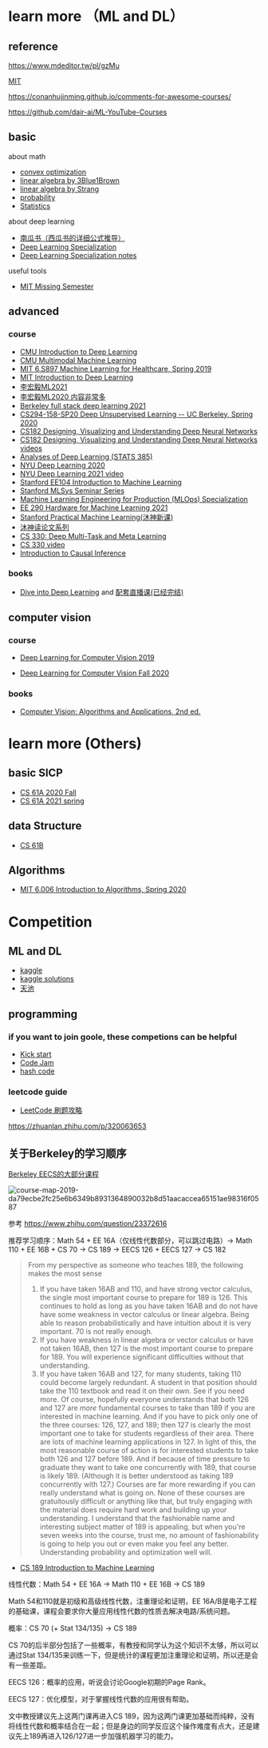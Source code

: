 # learn more （ML and DL）

## reference

https://www.mdeditor.tw/pl/gzMu

[MIT](https://ocw.mit.edu/index.htm)

https://conanhujinming.github.io/comments-for-awesome-courses/

https://github.com/dair-ai/ML-YouTube-Courses

## basic

about math

- [convex optimization](https://www.edx.org/course/convex-optimization)
- [linear algebra by 3Blue1Brown](https://www.youtube.com/playlist?list=PLZHQObOWTQDPD3MizzM2xVFitgF8hE_ab)
- [linear algebra by Strang](https://ocw.mit.edu/resources/res-18-010-a-2020-vision-of-linear-algebra-spring-2020/videos/a-new-way-to-start-linear-algebra/)
- [probability](https://www.edx.org/course/probability-the-science-of-uncertainty-and-data)
- [Statistics](https://www.coursera.org/specializations/statistics-with-python)

about deep learning

- [南瓜书（西瓜书的详细公式推导）](https://github.com/datawhalechina/pumpkin-book)
- [Deep Learning Specialization](https://www.deeplearning.ai/program/deep-learning-specialization/)
- [Deep Learning Specialization notes](https://github.com/fengdu78/deeplearning_ai_books)

useful tools

- [MIT Missing Semester](https://missing.csail.mit.edu)

## advanced

### course

- [CMU Introduction to Deep Learning](http://deeplearning.cs.cmu.edu/F20/index.html)
- [CMU Multimodal Machine Learning](https://cmu-multicomp-lab.github.io/mmml-course/fall2020/)
- [MIT 6.S897 Machine Learning for Healthcare, Spring 2019](https://www.youtube.com/watch?v=vof7x8r_ZUA&list=PLUl4u3cNGP60B0PQXVQyGNdCyCTDU1Q5j)
- [MIT Introduction to Deep Learning](http://introtodeeplearning.com)
- [李宏毅ML2021](https://speech.ee.ntu.edu.tw/~hylee/ml/2021-spring.html)
- [李宏毅ML2020 内容非常多](https://speech.ee.ntu.edu.tw/~hylee/ml/2020-spring.html)
- [Berkeley full stack deep learning 2021](https://fullstackdeeplearning.com)
- [CS294-158-SP20 Deep Unsupervised Learning -- UC Berkeley, Spring 2020](https://sites.google.com/view/berkeley-cs294-158-sp20/home)
- [CS182 Designing, Visualizing and Understanding Deep Neural Networks](https://cs182sp21.github.io/)
- [CS182 Designing, Visualizing and Understanding Deep Neural Networks videos](https://www.youtube.com/watch?v=6dLIH0DBZiM&list=PLuv1FSpHurUevSXe_k0S7Onh6ruL-_NNh&index=1)
- [Analyses of Deep Learning (STATS 385)](https://stats385.github.io/)
- [NYU Deep Learning 2020](https://atcold.github.io/pytorch-Deep-Learning/zh/)
- [NYU Deep Learning 2021 video](https://www.youtube.com/watch?v=EyKiYVwrdjE&list=PLLHTzKZzVU9e6xUfG10TkTWApKSZCzuBI&index=1)
- [Stanford EE104 Introduction to Machine Learning](http://ee104.stanford.edu)
- [Stanford MLSys Seminar Series](https://mlsys.stanford.edu)
- [Machine Learning Engineering for Production  (MLOps) Specialization](https://www.deeplearning.ai/program/machine-learning-engineering-for-production-mlops/)
- [EE 290 Hardware for Machine Learning 2021](https://inst.eecs.berkeley.edu/~ee290-2/sp21/)
- [Stanford Practical Machine Learning(沐神新课)](https://c.d2l.ai/stanford-cs329p/#)
- [沐神读论文系列](https://space.bilibili.com/1567748478/channel/collectiondetail?sid=32744)
- [CS 330: Deep Multi-Task and Meta Learning](https://cs330.stanford.edu/)
- [CS 330 video](https://www.youtube.com/watch?v=z42FTu87Eh4&list=PLoROMvodv4rOxuwpC_raecBCd5Jf54lEa&index=3)
- [Introduction to Causal Inference](https://www.bradyneal.com/causal-inference-course)

### books

- [Dive into Deep Learning](https://d2l.ai/index.html) and [配套直播课(已经完结)](https://courses.d2l.ai/zh-v2/)

## computer vision

### course

- [Deep Learning for Computer Vision 2019](https://web.eecs.umich.edu/~justincj/teaching/eecs498/FA2020/)

- [Deep Learning for Computer Vision Fall 2020](https://web.eecs.umich.edu/~justincj/teaching/eecs498/FA2020/schedule.html)

### books

- [Computer Vision: Algorithms and Applications, 2nd ed.](https://szeliski.org/Book)

# learn more (Others)

## basic SICP

- [CS 61A 2020 Fall](https://inst.eecs.berkeley.edu/~cs61a/fa20/)
- [CS 61A 2021 spring](https://cs61a.org)

## data Structure

- [CS 61B](https://sp21.datastructur.es/)

## Algorithms

- [MIT 6.006 Introduction to Algorithms, Spring 2020](https://www.youtube.com/watch?v=ZA-tUyM_y7s&list=PLUl4u3cNGP63EdVPNLG3ToM6LaEUuStEY&index=2)

# Competition

## ML and DL

- [kaggle](https://www.kaggle.com)
- [kaggle solutions](https://farid.one/kaggle-solutions/)
- [天池](https://tianchi.aliyun.com/competition/gameList/activeList)

## programming

### if you want to join goole, these competions can be helpful

- [Kick start](https://codingcompetitions.withgoogle.com/kickstart)
- [Code Jam](https://codingcompetitions.withgoogle.com/codejam)
- [hash code](https://codingcompetitions.withgoogle.com/hashcode/)

### leetcode guide

- [LeetCode 刷题攻略](https://github.com/youngyangyang04/leetcode-master)

https://zhuanlan.zhihu.com/p/320063653

## 关于Berkeley的学习顺序

[Berkeley EECS的大部分课程](https://inst.eecs.berkeley.edu//classes-eecs.html)

![course-map-2019-da79ecbe2fc25e6b6349b8931364890032b8d51aacaccea65151ae98316f0587](https://cdn.jsdelivr.net/gh/nekomiao123/pic/img/course-map-2019-da79ecbe2fc25e6b6349b8931364890032b8d51aacaccea65151ae98316f0587.png)



参考 https://www.zhihu.com/question/23372616



推荐学习顺序：Math 54 + EE 16A（仅线性代数部分，可以跳过电路）-> Math 110 + EE 16B + CS 70 -> CS 189 -> EECS 126 + EECS 127 -> CS 182

> From my perspective as someone who teaches 189, the following makes the most sense 
> 1) If you have taken 16AB and 110, and have strong vector calculus, the single most important course to prepare for 189 is 126. This continues to hold as long as you have taken 16AB and do not have have some weakness in vector calculus or linear algebra. Being able to reason probabilistically and have intuition about it is very important. 70 is not really enough. 
> 2) If you have weakness in linear algebra or vector calculus or have not taken 16AB, then 127 is the most important course to prepare for 189. You will experience significant difficulties without that understanding. 
> 3) If you have taken 16AB and 127, for many students, taking 110 could become largely redundant. A student in that position should take the 110 textbook and read it on their own. See if you need more. 
> Of course, hopefully everyone understands that both 126 and 127 are *more* fundamental courses to take than 189 if you are interested in machine learning. And if you have to pick only one of the three courses: 126, 127, and 189; then 127 is clearly the most important one to take for students regardless of their area. There are lots of machine learning applications in 127. 
> In light of this, the most reasonable course of action is for interested students to take both 126 and 127 before 189. And if because of time pressure to graduate they want to take one concurrently with 189, that course is likely 189. (Although it is better understood as taking 189 concurrently with 127.) 
> Courses are far more rewarding if you can really understand what is going on. None of these courses are gratuitously difficult or anything like that, but truly engaging with the material does require hard work and building up your understanding. 
> I understand that the fashionable name and interesting subject matter of 189 is appealing, but when you're seven weeks into the course, trust me, no amount of fashionability is going to help you out or even make you feel any better. Understanding probability and optimization well will.

- [CS 189 Introduction to Machine Learning](https://people.eecs.berkeley.edu/~jrs/189/)

线性代数：Math 54 + EE 16A -> Math 110 + EE 16B -> CS 189

Math 54和110就是初级和高级线性代数，注重理论和证明，EE 16A/B是电子工程的基础课，课程会要求你大量应用线性代数的性质去解决电路/系统问题。

概率：CS 70 (+ Stat 134/135) -> CS 189

CS 70的后半部分包括了一些概率，有教授和同学认为这个知识不太够，所以可以通过Stat 134/135来训练一下，但是统计的课程更加注重理论和证明，所以还是会有一些差距。

EECS 126：概率的应用，听说会讨论Google初期的Page Rank。

EECS 127：优化模型，对于掌握线性代数的应用很有帮助。

文中教授建议先上这两门课再进入CS 189，因为这两门课更加基础而纯粹，没有将线性代数和概率结合在一起；但是身边的同学反应这个操作难度有点大，还是建议先上189再进入126/127进一步加强机器学习的能力。

